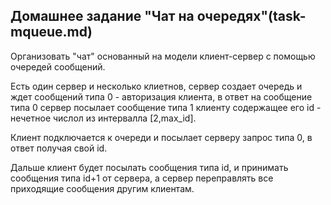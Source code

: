 ## Домашнее задание "Чат на очередях"(task-mqueue.md)

Организовать "чат" основанный на модели клиент-сервер с помощью очередей сообщений.

Есть один сервер и несколько клиетнов, сервер создает очередь и ждет сообщений типа 0 - авторизация клиента, в ответ на сообщение типа 0 сервер посылает сообщение типа 1 клиенту содержащее его id - нечетное числол из интервалла [2,max_id].

Клиент подключается к очереди и посылает серверу запрос типа 0, в ответ получая свой id.

Дальше клиент будет посылать сообщения типа id, и принимать сообщения типа id+1 от сервера, а сервер переправлять все приходящие сообщения другим клиентам.
